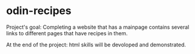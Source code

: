 # odin-recipes

Project's goal: Completing a website that has a mainpage
contains several links to different pages that have recipes in them.

At the end of the project: html skills will be devoloped and demonstrated.